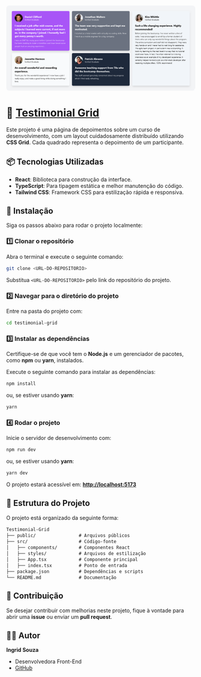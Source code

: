 
<img style="border-radius: 8px;" src="../images/Testimonial-Grid.png">

# 🧩 [Testimonial Grid](https://ingridssilveira.github.io/projetos/testimonial-grid/) 

Este projeto é uma página de depoimentos sobre um curso de desenvolvimento, com um layout cuidadosamente distribuído utilizando **CSS Grid**. Cada quadrado representa o depoimento de um participante.  


## 📦 Tecnologias Utilizadas  

- **React**: Biblioteca para construção da interface.  
- **TypeScript**: Para tipagem estática e melhor manutenção do código.  
- **Tailwind CSS**: Framework CSS para estilização rápida e responsiva.  


## 🚀 Instalação  

Siga os passos abaixo para rodar o projeto localmente:  

### 1️⃣ Clonar o repositório  
Abra o terminal e execute o seguinte comando:  

```bash  
git clone <URL-DO-REPOSITORIO>
```  

Substitua `<URL-DO-REPOSITORIO>` pelo link do repositório do projeto.  

### 2️⃣ Navegar para o diretório do projeto  
Entre na pasta do projeto com:  

```bash  
cd testimonial-grid
```  

### 3️⃣ Instalar as dependências  
Certifique-se de que você tem o **Node.js** e um gerenciador de pacotes, como **npm** ou **yarn**, instalados.  

Execute o seguinte comando para instalar as dependências:  

```bash  
npm install  
```  

ou, se estiver usando **yarn**:  

```bash  
yarn  
```  

### 4️⃣ Rodar o projeto  
Inicie o servidor de desenvolvimento com:  

```bash  
npm run dev  
```  

ou, se estiver usando **yarn**:  

```bash  
yarn dev  
```  

O projeto estará acessível em: **[http://localhost:5173](http://localhost:5173)**  


## 📂 Estrutura do Projeto  

O projeto está organizado da seguinte forma:  

```
Testimonial-Grid  
├── public/                # Arquivos públicos  
├── src/                   # Código-fonte  
│   ├── components/        # Componentes React  
│   ├── styles/            # Arquivos de estilização  
│   ├── App.tsx            # Componente principal  
│   ├── index.tsx          # Ponto de entrada  
├── package.json           # Dependências e scripts  
└── README.md              # Documentação  
```  


## 🤝 Contribuição  

Se desejar contribuir com melhorias neste projeto, fique à vontade para abrir uma **issue** ou enviar um **pull request**.  


## 👩‍💻 Autor  

**Ingrid Souza**  
- Desenvolvedora Front-End  
- [GitHub](https://github.com/IngridsSilveira)  
